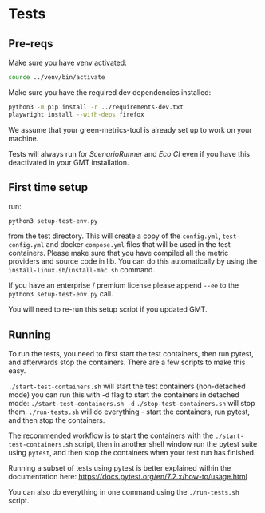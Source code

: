 # Tests

## Pre-reqs

Make sure you have venv activated:

```bash
source ../venv/bin/activate
```

Make sure you have the required dev dependencies installed:

```bash
python3 -m pip install -r ../requirements-dev.txt
playwright install --with-deps firefox
```

We assume that your green-metrics-tool is already set up to work on your machine.

Tests will always run for *ScenarioRunner* and *Eco CI* even if you have this deactivated in your GMT installation.

## First time setup

run:

`python3 setup-test-env.py`

from the test directory. This will create a copy of the `config.yml`, `test-config.yml` and docker `compose.yml` files that will be used in
the test containers. Please make sure that you have compiled all the metric providers and source code in lib. You can do
this automatically by using the `install-linux.sh`/`install-mac.sh` command.

If you have an enterprise / premium license please append `--ee` to the `python3 setup-test-env.py` call.

You will need to re-run this setup script if you updated GMT.

## Running

To run the tests, you need to first start the test containers, then run pytest, and afterwards stop the containers.
There are a few scripts to make this easy.

`./start-test-containers.sh` will start the test containers (non-detached mode)
    you can run this with -d flag to start the containers in detached mode:
    `./start-test-containers.sh -d`
`./stop-test-containers.sh` will stop them.
`./run-tests.sh` will do everything - start the containers, run pytest, and then stop the containers.

The recommended workflow is to start the containers with the `./start-test-containers.sh` script, then in another shell
window run the pytest suite using `pytest`, and then stop the containers when your test run has finished.

Running a subset of tests using pytest is better explained within the documentation here:
 https://docs.pytest.org/en/7.2.x/how-to/usage.html

You can also do everything in one command using the `./run-tests.sh` script.
